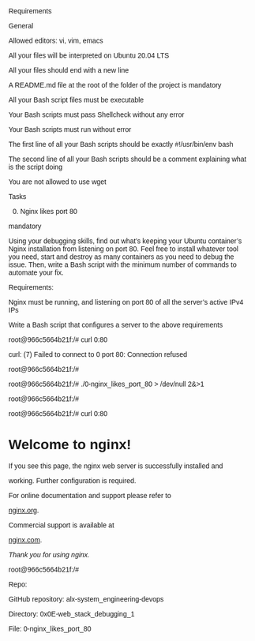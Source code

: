 Requirements

General

Allowed editors: vi, vim, emacs

All your files will be interpreted on Ubuntu 20.04 LTS

All your files should end with a new line

A README.md file at the root of the folder of the project is mandatory

All your Bash script files must be executable

Your Bash scripts must pass Shellcheck without any error

Your Bash scripts must run without error

The first line of all your Bash scripts should be exactly #!/usr/bin/env bash

The second line of all your Bash scripts should be a comment explaining what is the script doing

You are not allowed to use wget

Tasks

0. Nginx likes port 80

mandatory

Using your debugging skills, find out what’s keeping your Ubuntu container’s Nginx installation from listening on port 80. Feel free to install whatever tool you need, start and destroy as many containers as you need to debug the issue. Then, write a Bash script with the minimum number of commands to automate your fix.



Requirements:



Nginx must be running, and listening on port 80 of all the server’s active IPv4 IPs

Write a Bash script that configures a server to the above requirements

root@966c5664b21f:/# curl 0:80

curl: (7) Failed to connect to 0 port 80: Connection refused

root@966c5664b21f:/#

root@966c5664b21f:/# ./0-nginx_likes_port_80 > /dev/null 2&>1

root@966c5664b21f:/#

root@966c5664b21f:/# curl 0:80

<!DOCTYPE html>

<html>

<head>

<title>Welcome to nginx!</title>

<style>

    body {

        width: 35em;

        margin: 0 auto;

        font-family: Tahoma, Verdana, Arial, sans-serif;

    }

</style>

</head>

<body>

<h1>Welcome to nginx!</h1>

<p>If you see this page, the nginx web server is successfully installed and

working. Further configuration is required.</p>



<p>For online documentation and support please refer to

<a href="http://nginx.org/">nginx.org</a>.<br/>

Commercial support is available at

<a href="http://nginx.com/">nginx.com</a>.</p>



<p><em>Thank you for using nginx.</em></p>

</body>

</html>

root@966c5664b21f:/#

Repo:



GitHub repository: alx-system_engineering-devops

Directory: 0x0E-web_stack_debugging_1

File: 0-nginx_likes_port_80
